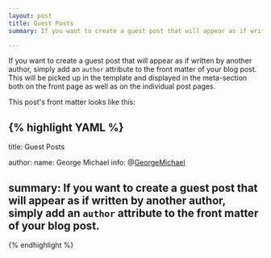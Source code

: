 ```yaml
---
layout: post
title: Guest Posts
summary: If you want to create a guest post that will appear as if written by another author, simply add an <code>author</code> attribute to the front matter of your blog post.

---
```


If you want to create a guest post that will appear as if written by another author, simply add an `author` attribute to the front matter of your blog post. This will be picked up in the template and displayed in the meta-section both on the front page as well as on the individual post pages.

This post's front matter looks like this:

{% highlight YAML %}
---
title: Guest Posts

author:
  name: George Michael
  info: @<a href="https://twitter.com/georgemichael">GeorgeMichael</a>

summary: If you want to create a guest post that will appear as if written by another author, simply add an `author` attribute to the front matter of your blog post.
---
{% endhighlight %}

